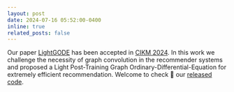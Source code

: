 ```yaml
---
layout: post
date: 2024-07-16 05:52:00-0400 
inline: true
related_posts: false
---
```


Our paper [LightGODE](https://arxiv.org/abs/2407.18910) has been accepted in [CIKM 2024](https://cikm2024.org/). In this work we challenge the necessity of graph convolution in the recommender systems and proposed a Light Post-Training Graph Ordinary-Differential-Equation for extremely efficient recommendation. Welcome to check :eyes: our [released code](https://github.com/DavidZWZ/LightGODE).